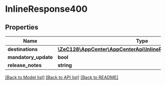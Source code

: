 # InlineResponse400

## Properties
Name | Type | Description | Notes
------------ | ------------- | ------------- | -------------
**destinations** | [**\ZeC128\AppCenter\AppCenterApi\InlineResponse400Destinations[]**](InlineResponse400Destinations.md) |  | [optional] 
**mandatory_update** | **bool** |  | [optional] 
**release_notes** | **string** |  | [optional] 

[[Back to Model list]](../README.md#documentation-for-models) [[Back to API list]](../README.md#documentation-for-api-endpoints) [[Back to README]](../README.md)



